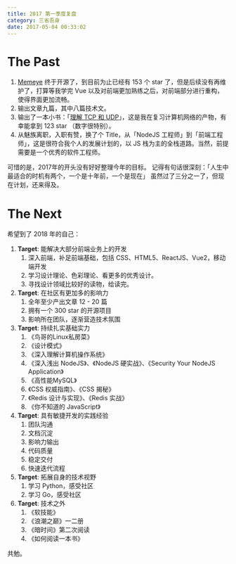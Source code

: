 ```yaml
---
title: 2017 第一季度复盘
category: 三省吾身
date: 2017-05-04 00:33:02
---
```


# The Past
1.  [Memeye](https://github.com/JerryC8080/Memeye) 终于开源了，到目前为止已经有 153 个 star 了，但是后续没有再维护了，打算等我学完 Vue 以及对前端更加熟练之后，对前端部分进行重构，使得界面更加流畅。
2. 输出文章九篇，其中八篇技术文。
3. 输出了一本小书：「[理解 TCP 和 UDP](https://github.com/JerryC8080/understand-tcp-udp)」，这是我在复习计算机网络的产物，有幸能拿到 123 star （数字很特别）。
4. 从魅族离职，入职有赞，换了个 Title，从「NodeJS 工程师」到「前端工程师」，这是很符合我个人的发展计划的，以 JS 栈为主的全栈道路。当然，前提需要是一个优秀的软件工程师。

可惜的是，2017年的开头没有好好整理今年的目标。
记得有句话很深刻：「人生中最适合的时机有两个，一个是十年前，一个是现在」
虽然过了三分之一了，但现在计划，还来得及。

# The Next
希望到了 2018 年的自己：
1. **Target**: 能解决大部分前端业务上的开发
	1. 深入前端，补足前端基础，包括 CSS、HTML5、ReactJS、Vue2，移动端开发
	2. 学习设计理论、色彩理论、看更多的优秀设计。
	3. 寻找设计领域比较好的读物，给读完。
2. **Target**: 在社区有更加多的影响力
	1. 全年至少产出文章 12 - 20 篇
	2. 拥有一个 300 star 的开源项目
	3. 影响所在团队，逐渐营造技术氛围
3. **Target**: 持续扎实基础实力
	1. 《鸟哥的Linux私房菜》
	2. 《设计模式》
	3. 《深入理解计算机操作系统》
	4. 《深入浅出 NodeJS》、《NodeJS 硬实战》、《Security Your NodeJS Application》
	5. 《高性能MySQL》
	6. 《CSS 权威指南》、《CSS 揭秘》
	7. 《Redis 设计与实现》、《Redis 实战》
	9. 《你不知道的 JavaScript》
4. **Target**: 具有敏捷开发的实践经验
	1. 团队沟通
	2. 文档沉淀
	3. 影响力输出
	4. 代码质量
	5. 稳定交付
	6. 快速迭代流程
5. **Target**: 拓展自身的技术视野
	1. 学习 Python，感受社区
	2. 学习 Go，感受社区
6. **Target**: 技术之外
	1. 《软技能》
	2. 《浪潮之巅》一二册
	3. 《暗时间》第二次阅读
	4. 《如何阅读一本书》

共勉。